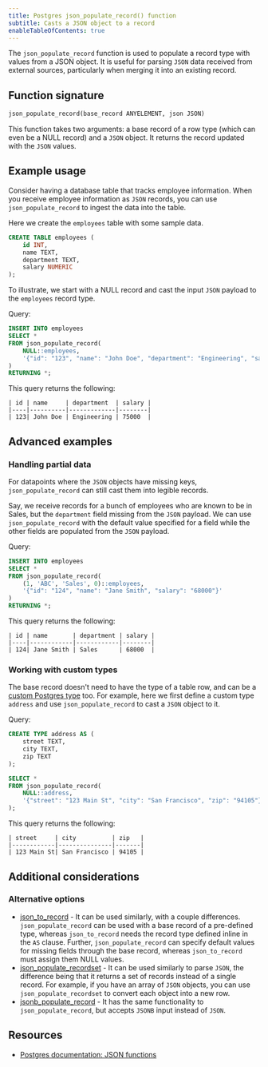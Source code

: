 ```yaml
---
title: Postgres json_populate_record() function
subtitle: Casts a JSON object to a record
enableTableOfContents: true
---
```


The `json_populate_record` function is used to populate a record type with values from a JSON object. It is useful for parsing `JSON` data received from external sources, particularly when merging it into an existing record.

## Function signature

```sql
json_populate_record(base_record ANYELEMENT, json JSON)
```

This function takes two arguments: a base record of a row type (which can even be a NULL record) and a `JSON` object. It returns the record updated with the `JSON` values. 

## Example usage

Consider having a database table that tracks employee information. When you receive employee information as `JSON` records, you can use `json_populate_record` to ingest the data into the table. 

Here we create the `employees` table with some sample data.

```sql
CREATE TABLE employees (
    id INT,
    name TEXT,
    department TEXT,
    salary NUMERIC
);
```

To illustrate, we start with a NULL record and cast the input `JSON` payload to the `employees` record type.

Query:
```sql
INSERT INTO employees
SELECT *
FROM json_populate_record(
    NULL::employees, 
    '{"id": "123", "name": "John Doe", "department": "Engineering", "salary": "75000"}'
)
RETURNING *;
```

This query returns the following:
```text
| id | name     | department  | salary |
|----|----------|-------------|--------|
| 123| John Doe | Engineering | 75000  |
```

## Advanced examples

### Handling partial data

For datapoints where the `JSON` objects have missing keys, `json_populate_record` can still cast them into legible records. 

Say, we receive records for a bunch of employees who are known to be in Sales, but the `department` field missing from the `JSON` payload. We can use `json_populate_record` with the default value specified for a field while the other fields are populated from the `JSON` payload.

Query:
```sql
INSERT INTO employees
SELECT *
FROM json_populate_record(
    (1, 'ABC', 'Sales', 0)::employees,
    '{"id": "124", "name": "Jane Smith", "salary": "68000"}'
)
RETURNING *;
```

This query returns the following:
```text
| id | name       | department | salary |
|----|------------|------------|--------|
| 124| Jane Smith | Sales      | 68000  |
```

### Working with custom types

The base record doesn't need to have the type of a table row, and can be a [custom Postgres type](https://www.postgresql.org/docs/current/sql-createtype.html) too. For example, here we first define a custom type `address` and use `json_populate_record` to cast a `JSON` object to it.

Query:
```sql
CREATE TYPE address AS (
    street TEXT,
    city TEXT,
    zip TEXT
);

SELECT *
FROM json_populate_record(
    NULL::address,
    '{"street": "123 Main St", "city": "San Francisco", "zip": "94105"}'
);
```

This query returns the following:
```text
| street     | city          | zip   |
|------------|---------------|-------|
| 123 Main St| San Francisco | 94105 |
```

## Additional considerations

### Alternative options

- [json_to_record](./json_to_record.md) - It can be used similarly, with a couple differences. `json_populate_record` can be used with a base record of a pre-defined type, whereas `json_to_record` needs the record type defined inline in the `AS` clause. Further, `json_populate_record` can specify default values for missing fields through the base record, whereas `json_to_record` must assign them NULL values.
- [json_populate_recordset](./json_populate_recordset.md) - It can be used similarly to parse `JSON`, the difference being that it returns a set of records instead of a single record. For example, if you have an array of `JSON` objects, you can use `json_populate_recordset` to convert each object into a new row. 
- [jsonb_populate_record](./jsonb_populate_record.md) - It has the same functionality to `json_populate_record`, but accepts `JSONB` input instead of `JSON`. 

## Resources

- [Postgres documentation: JSON functions](https://www.postgresql.org/docs/current/functions-json.html)
